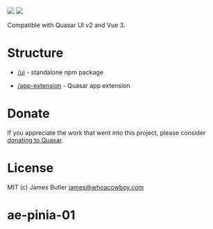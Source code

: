 <img src="https://img.shields.io/npm/v/quasar-ui-pinia-in-dev.svg?label=quasar-ui-pinia-in-dev">
<img src="https://img.shields.io/npm/v/quasar-app-extension-pinia-in-dev.svg?label=quasar-app-extension-pinia-in-dev">

Compatible with Quasar UI v2 and Vue 3.

# Structure
* [/ui](ui) - standalone npm package

* [/app-extension](app-extension) - Quasar app extension


# Donate
If you appreciate the work that went into this project, please consider [donating to Quasar](https://donate.quasar.dev).

# License
MIT (c) James Butler <james@whoacowboy.com>
# ae-pinia-01
